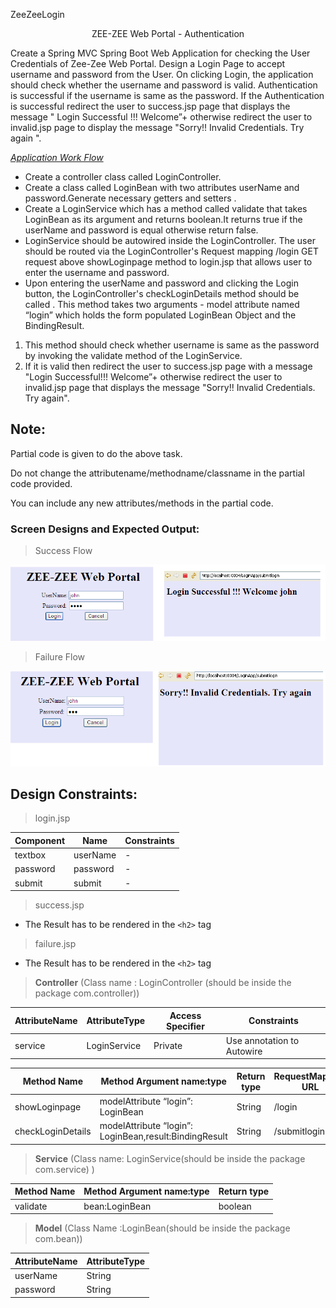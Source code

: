 ZeeZeeLogin

<p align="center">ZEE-ZEE Web Portal - Authentication</p>

Create a Spring MVC Spring Boot Web Application for checking the User Credentials of Zee-Zee Web Portal. Design a Login Page to accept username and password from the User. On clicking Login, the application should check whether the username and password is valid. Authentication is successful if the username is same as the password. If the Authentication is successful redirect the user to success.jsp page that displays the message " Login Successful !!! Welcome”+<userName > otherwise redirect the user to invalid.jsp page to display the message "Sorry!! Invalid Credentials. Try again ".

<u>*Application Work Flow*</u>

- Create a controller class called LoginController.
- Create a class called LoginBean with two attributes userName and password.Generate necessary getters and setters .
- Create a LoginService which has a method called validate that takes LoginBean as its argument and returns boolean.It returns true if the userName and password is equal otherwise return false. 
- LoginService should be autowired inside the LoginController.
The user should be routed via the LoginController's Request mapping /login GET request above showLoginpage method to login.jsp that allows user to enter the username and password. 
- Upon entering the userName and password and clicking the Login button, the LoginController's checkLoginDetails  method should be called . This method takes two arguments -  model attribute named “login” which holds the form populated LoginBean Object and the BindingResult.

1. This method should check whether username is same as the password by invoking the validate method of the LoginService.
2. If it is valid then redirect the user to success.jsp page with a message "Login Successful!!! Welcome”+<userName > otherwise redirect the user to invalid.jsp page that displays the message "Sorry!! Invalid Credentials. Try again".



## Note:

Partial code is given to do the above task.

Do not change the attributename/methodname/classname in the partial code provided. 

You can include any new attributes/methods in the partial code.

### Screen Designs and Expected Output:

> Success Flow

![image_1](image_1.png)

> Failure Flow

![image_2](image_2.png)

## Design Constraints:

> login.jsp

| Component | Name | Constraints | 
| --------- | ---- | ----------- |
| textbox | userName | - | 
| password | password | - | 
| submit | submit | - | 

> success.jsp

- The Result has to be rendered in the `<h2>` tag

> failure.jsp

- The Result has to be rendered in the `<h2>` tag

> **Controller** (Class name : LoginController (should be inside the package com.controller))
         
| AttributeName | AttributeType | Access Specifier | Constraints | 
| ------------- | ------------- | ---------------- | ----------- |
| service | LoginService | Private | Use annotation to Autowire | 

| Method Name | Method Argument name:type | Return type | RequestMapping URL |
| ----------- | ------------------------- | ----------- | ------------------ |
| showLoginpage | modelAttribute “login”: LoginBean | String | /login |
| checkLoginDetails | modelAttribute “login”: LoginBean,result:BindingResult | String | /submitlogin |

> **Service** (Class name: LoginService(should be inside the package com.service) )

| Method Name | Method Argument name:type | Return type | 
| ----------- | ------------------------- | ----------- |
| validate | bean:LoginBean | boolean |

> **Model** (Class Name :LoginBean(should be inside the package com.bean))

| AttributeName | AttributeType | 
| ------------- | ------------- |
| userName | String | 
| password | String | 

   